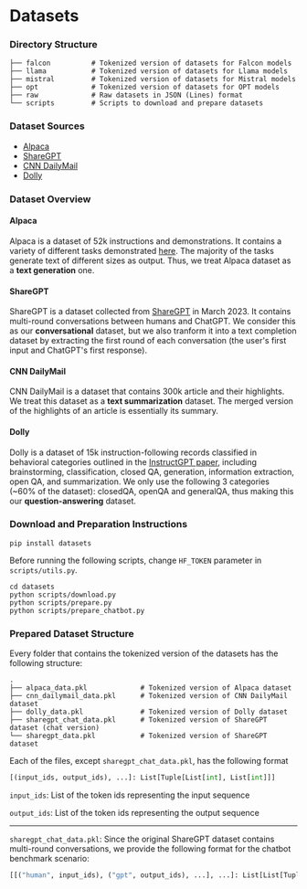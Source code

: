 # Datasets

### Directory Structure

```
├── falcon          # Tokenized version of datasets for Falcon models
├── llama           # Tokenized version of datasets for Llama models
├── mistral         # Tokenized version of datasets for Mistral models
├── opt             # Tokenized version of datasets for OPT models
├── raw             # Raw datasets in JSON (Lines) format
└── scripts         # Scripts to download and prepare datasets
```

### Dataset Sources

- [Alpaca](https://huggingface.co/datasets/tatsu-lab/alpaca)
- [ShareGPT](https://huggingface.co/datasets/Aeala/ShareGPT_Vicuna_unfiltered)
- [CNN DailyMail](https://huggingface.co/datasets/ccdv/cnn_dailymail)
- [Dolly](https://huggingface.co/datasets/databricks/databricks-dolly-15k)

### Dataset Overview

#### Alpaca
Alpaca is a dataset of 52k instructions and demonstrations. It contains a variety
of different tasks demonstrated [here](https://github.com/tatsu-lab/stanford_alpaca/blob/main/assets/parse_analysis.png).
The majority of the tasks generate text of different sizes as output. Thus, we treat
Alpaca dataset as a **text generation** one.

#### ShareGPT
ShareGPT is a dataset collected from [ShareGPT](https://sharegpt.com) in March 2023.
It contains multi-round conversations between humans and ChatGPT. We consider this
as our **conversational** dataset, but we also tranform it into a text completion dataset
by extracting the first round of each conversation (the user's first input and ChatGPT's
first response).

#### CNN DailyMail
CNN DailyMail is a dataset that contains 300k article and their highlights. We treat
this dataset as a **text summarization** dataset. The merged version of the highlights
of an article is essentially its summary.

#### Dolly
Dolly is a dataset of 15k instruction-following records classified in behavioral
categories outlined in the [InstructGPT paper](https://arxiv.org/abs/2203.02155),
including brainstorming, classification, closed QA, generation, information extraction,
open QA, and summarization. We only use the following 3 categories (~60% of the 
dataset): closedQA, openQA and generalQA, thus making this our **question-answering**
dataset.

### Download and Preparation Instructions

```
pip install datasets
```
Before running the following scripts, change `HF_TOKEN` parameter in `scripts/utils.py`.

```
cd datasets
python scripts/download.py
python scripts/prepare.py    
python scripts/prepare_chatbot.py
```

### Prepared Dataset Structure

Every folder that contains the tokenized version of the datasets has the following
structure:

```
.
├── alpaca_data.pkl             # Tokenized version of Alpaca dataset
├── cnn_dailymail_data.pkl      # Tokenized version of CNN DailyMail dataset
├── dolly_data.pkl              # Tokenized version of Dolly dataset
├── sharegpt_chat_data.pkl      # Tokenized version of ShareGPT dataset (chat version)
└── sharegpt_data.pkl           # Tokenized version of ShareGPT dataset
```

Each of the files, except `sharegpt_chat_data.pkl`, has the following format

```py
[(input_ids, output_ids), ...]: List[Tuple[List[int], List[int]]]
```

`input_ids`: List of the token ids representing the input sequence

`output_ids`: List of the token ids representing the output sequence

---
`sharegpt_chat_data.pkl`: Since the original ShareGPT dataset contains multi-round
conversations, we provide the following format for the chatbot benchmark scenario:

```py
[[("human", input_ids), ("gpt", output_ids), ...], ...]: List[List[Tuple[["human", "gpt"], List[int]]]]
```
